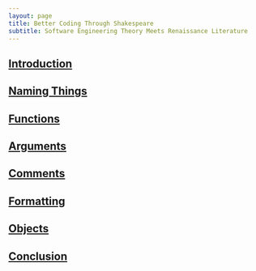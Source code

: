 ```yaml
---
layout: page
title: Better Coding Through Shakespeare
subtitle: Software Engineering Theory Meets Renaissance Literature
---
```


## [Introduction](/2018-08-17-bcts-intro)

## [Naming Things](/2018-08-18-bcts-naming)

## [Functions](/2018-08-19-bcts-functions)

## [Arguments](/2018-08-20-bcts-arguments)

## [Comments](/2018-08-21-bcts-comments)

## [Formatting](/2018-08-22-bcts-formatting)

## [Objects](/2018-08-23-bcts-objects)

## [Conclusion](/2018-08-24-bcts-conclusion)
